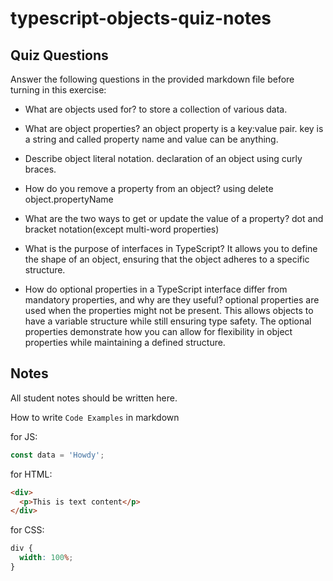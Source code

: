 # typescript-objects-quiz-notes

## Quiz Questions

Answer the following questions in the provided markdown file before turning in this exercise:

- What are objects used for?
  to store a collection of various data.

- What are object properties?
  an object property is a key:value pair. key is a string and called property name and value can be anything.

- Describe object literal notation.
  declaration of an object using curly braces.

- How do you remove a property from an object?
  using delete object.propertyName

- What are the two ways to get or update the value of a property?
  dot and bracket notation(except multi-word properties)

- What is the purpose of interfaces in TypeScript?
  It allows you to define the shape of an object, ensuring that the object adheres to a specific structure.

- How do optional properties in a TypeScript interface differ from mandatory properties, and why are they useful?
  optional properties are used when the properties might not be present. This allows objects to have a variable structure while still ensuring type safety. The optional properties demonstrate how you can allow for flexibility in object properties while maintaining a defined structure.

## Notes

All student notes should be written here.

How to write `Code Examples` in markdown

for JS:

```javascript
const data = 'Howdy';
```

for HTML:

```html
<div>
  <p>This is text content</p>
</div>
```

for CSS:

```css
div {
  width: 100%;
}
```
